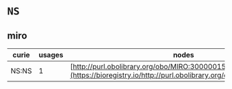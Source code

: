 # `NS`
## miro
| curie   |   usages | nodes                                                                                                               |
|---------|----------|---------------------------------------------------------------------------------------------------------------------|
| NS:NS   |        1 | [http://purl.obolibrary.org/obo/MIRO:30000015](https://bioregistry.io/http://purl.obolibrary.org/obo/MIRO:30000015) |
